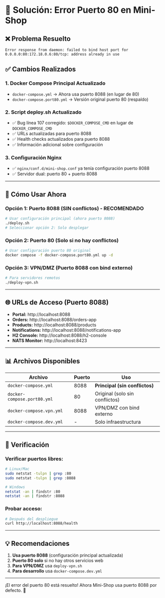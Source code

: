 # 🔧 Solución: Error Puerto 80 en Mini-Shop

## ❌ **Problema Resuelto**
```
Error response from daemon: failed to bind host port for 0.0.0.0:80:172.18.0.6:80/tcp: address already in use
```

## ✅ **Cambios Realizados**

### **1. Docker Compose Principal Actualizado**
- `docker-compose.yml` → Ahora usa puerto 8088 (en lugar de 80)
- `docker-compose.port80.yml` → Versión original puerto 80 (respaldo)

### **2. Script deploy.sh Actualizado**
- ✅ Bug línea 107 corregido: `$DOCKER_COMPOSE_CMD` en lugar de `DOCKER_COMPOSE_CMD`
- ✅ URLs actualizadas para puerto 8088
- ✅ Health checks actualizados para puerto 8088
- ✅ Información adicional sobre configuración

### **3. Configuración Nginx**
- ✅ `nginx/conf.d/mini-shop.conf` ya tenía configuración puerto 8088
- ✅ Servidor dual: puerto 80 + puerto 8088

---

## 🚀 **Cómo Usar Ahora**

### **Opción 1: Puerto 8088 (SIN conflictos) - RECOMENDADO**
```bash
# Usar configuración principal (ahora puerto 8088)
./deploy.sh
# Seleccionar opción 2: Solo desplegar
```

### **Opción 2: Puerto 80 (Solo si no hay conflictos)**
```bash
# Usar configuración puerto 80 original
docker compose -f docker-compose.port80.yml up -d
```

### **Opción 3: VPN/DMZ (Puerto 8088 con bind externo)**
```bash
# Para servidores remotos
./deploy-vpn.sh
```

---

## 🌐 **URLs de Acceso (Puerto 8088)**

- **Portal:** http://localhost:8088
- **Orders:** http://localhost:8088/orders-app
- **Products:** http://localhost:8088/products
- **Notifications:** http://localhost:8088/notifications-app
- **H2 Console:** http://localhost:8088/h2-console
- **NATS Monitor:** http://localhost:8423

---

## 📊 **Archivos Disponibles**

| Archivo | Puerto | Uso |
|---------|--------|-----|
| `docker-compose.yml` | 8088 | **Principal (sin conflictos)** |
| `docker-compose.port80.yml` | 80 | Original (solo sin conflictos) |
| `docker-compose.vpn.yml` | 8088 | VPN/DMZ con bind externo |
| `docker-compose.dev.yml` | - | Solo infraestructura |

---

## 🔧 **Verificación**

### **Verificar puertos libres:**
```bash
# Linux/Mac
sudo netstat -tulpn | grep :80
sudo netstat -tulpn | grep :8088

# Windows
netstat -an | findstr :80
netstat -an | findstr :8088
```

### **Probar acceso:**
```bash
# Después del despliegue
curl http://localhost:8088/health
```

---

## 💡 **Recomendaciones**

1. **Usa puerto 8088** (configuración principal actualizada)
2. **Puerto 80 solo** si no hay otros servicios web
3. **Para VPN/DMZ** usa `deploy-vpn.sh`
4. **Para desarrollo** usa `docker-compose.dev.yml`

---

¡El error del puerto 80 está resuelto! Ahora Mini-Shop usa puerto 8088 por defecto. 🎉
